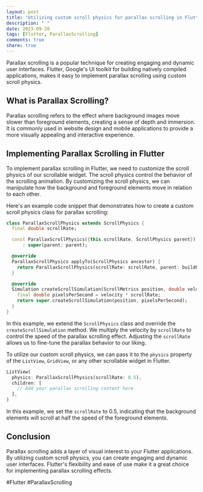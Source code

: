 ```yaml
---
layout: post
title: "Utilizing custom scroll physics for parallax scrolling in Flutter"
description: " "
date: 2023-09-20
tags: [Flutter, ParallaxScrolling]
comments: true
share: true
---
```


Parallax scrolling is a popular technique for creating engaging and dynamic user interfaces. Flutter, Google's UI toolkit for building natively compiled applications, makes it easy to implement parallax scrolling using custom scroll physics.

## What is Parallax Scrolling?

Parallax scrolling refers to the effect where background images move slower than foreground elements, creating a sense of depth and immersion. It is commonly used in website design and mobile applications to provide a more visually appealing and interactive experience.

## Implementing Parallax Scrolling in Flutter

To implement parallax scrolling in Flutter, we need to customize the scroll physics of our scrollable widget. The scroll physics control the behavior of the scrolling animation. By customizing the scroll physics, we can manipulate how the background and foreground elements move in relation to each other.

Here's an example code snippet that demonstrates how to create a custom scroll physics class for parallax scrolling:

```dart
class ParallaxScrollPhysics extends ScrollPhysics {
  final double scrollRate;

  const ParallaxScrollPhysics({this.scrollRate, ScrollPhysics parent})
      : super(parent: parent);

  @override
  ParallaxScrollPhysics applyTo(ScrollPhysics ancestor) {
    return ParallaxScrollPhysics(scrollRate: scrollRate, parent: buildParent(ancestor));
  }

  @override
  Simulation createScrollSimulation(ScrollMetrics position, double velocity) {
    final double pixelsPerSecond = velocity * scrollRate;
    return super.createScrollSimulation(position, pixelsPerSecond);
  }
}
```

In this example, we extend the `ScrollPhysics` class and override the `createScrollSimulation` method. We multiply the velocity by `scrollRate` to control the speed of the parallax scrolling effect. Adjusting the `scrollRate` allows us to fine-tune the parallax behavior to our liking.

To utilize our custom scroll physics, we can pass it to the `physics` property of the `ListView`, `GridView`, or any other scrollable widget in Flutter.

```dart
ListView(
  physics: ParallaxScrollPhysics(scrollRate: 0.5),
  children: [
    // Add your parallax scrolling content here
  ],
)
```

In this example, we set the `scrollRate` to 0.5, indicating that the background elements will scroll at half the speed of the foreground elements.

## Conclusion

Parallax scrolling adds a layer of visual interest to your Flutter applications. By utilizing custom scroll physics, you can create engaging and dynamic user interfaces. Flutter's flexibility and ease of use make it a great choice for implementing parallax scrolling effects.

#Flutter #ParallaxScrolling